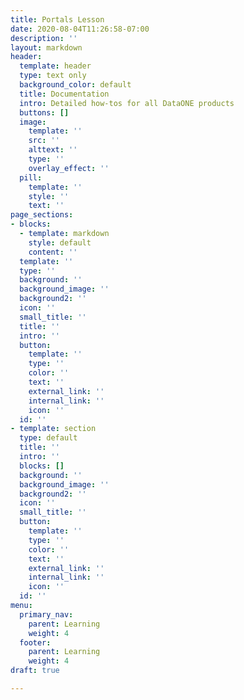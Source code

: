 ```yaml
---
title: Portals Lesson
date: 2020-08-04T11:26:58-07:00
description: ''
layout: markdown
header:
  template: header
  type: text only
  background_color: default
  title: Documentation
  intro: Detailed how-tos for all DataONE products
  buttons: []
  image:
    template: ''
    src: ''
    alttext: ''
    type: ''
    overlay_effect: ''
  pill:
    template: ''
    style: ''
    text: ''
page_sections:
- blocks:
  - template: markdown
    style: default
    content: ''
  template: ''
  type: ''
  background: ''
  background_image: ''
  background2: ''
  icon: ''
  small_title: ''
  title: ''
  intro: ''
  button:
    template: ''
    type: ''
    color: ''
    text: ''
    external_link: ''
    internal_link: ''
    icon: ''
  id: ''
- template: section
  type: default
  title: ''
  intro: ''
  blocks: []
  background: ''
  background_image: ''
  background2: ''
  icon: ''
  small_title: ''
  button:
    template: ''
    type: ''
    color: ''
    text: ''
    external_link: ''
    internal_link: ''
    icon: ''
  id: ''
menu:
  primary_nav:
    parent: Learning
    weight: 4
  footer:
    parent: Learning
    weight: 4
draft: true

---
```

